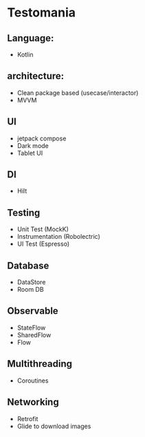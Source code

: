 # Testomania

## Language:
- Kotlin

## architecture:
 - Clean package based (usecase/interactor) 
 - MVVM
 
 ## UI
 - jetpack compose
 - Dark mode
 - Tablet UI
 
 ## DI
 - Hilt
 
 ## Testing
 - Unit Test (MockK)
 - Instrumentation (Robolectric)
 - UI Test (Espresso)

 ## Database
 - DataStore
 - Room DB

 ## Observable
 - StateFlow
 - SharedFlow
 - Flow

 ## Multithreading
 - Coroutines
 
 ## Networking
 - Retrofit
 - Glide to download images

